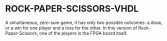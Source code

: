 # ROCK-PAPER-SCISSORS-VHDL

A simultaneous, zero-sum game, it has only two possible outcomes: a draw, or a win for one player and a loss for the other. In this version of Rock-Paper-Scissors, one of the players is the FPGA board itself.
